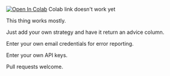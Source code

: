 [![Open In Colab](https://colab.research.google.com/assets/colab-badge.svg)]()
Colab link doesn't work yet

This thing works mostly.

Just add your own strategy and have it return an advice column.

Enter your own email credentials for error reporting.

Enter your own API keys.

Pull requests welcome.
